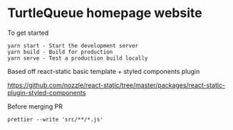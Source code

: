 # TurtleQueue homepage website


To get started

    yarn start - Start the development server
    yarn build - Build for production
    yarn serve - Test a production build locally


Based off react-static basic template + styled components plugin

https://github.com/nozzle/react-static/tree/master/packages/react-static-plugin-styled-components


Before merging PR

    prettier --write 'src/**/*.js'
